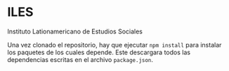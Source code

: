 # ILES
Instituto Lationamericano de Estudios Sociales


Una vez clonado el repositorio, hay que ejecutar `npm install` para instalar los paquetes de los cuales depende. 
Este descargara todos las dependencias escritas en el archivo `package.json`.
